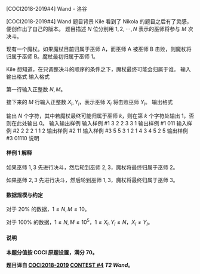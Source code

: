



[COCI2018-2019#4] Wand - 洛谷














[COCI2018-2019#4] Wand
题目背景
Kile 看到了 Nikola 的题目之后有了灵感，便创作出了自己的版本。
题目描述
$N$ 位分别用 $1,2,\cdots,N$ 表示的巫师将参与 $M$ 次决斗。

现有一个魔杖。如果魔杖目前归属于巫师 A，而巫师 A 被巫师 B 击败，则魔杖将归属于巫师 B。魔杖最初归属于巫师 $1$。

Kile 想知道，在只调整决斗的顺序的条件之下，魔杖最终可能会归属于谁。
输入输出格式
输入格式

第一行输入正整数 $N,M$。

接下来的 $M$ 行输入正整数 $X_i,Y_i$，表示巫师 $X_i$ 将击败巫师 $Y_i$。
输出格式

输出 $N$ 个字符，其中若魔杖最终可能归属于巫师 $k$，则在第 $k$ 个字符处输出 $1$，否则在此处输出 $0$。
输入输出样例
输入样例 #1
3 2
2 3
3 1
输出样例 #1
011
输入样例 #2
2 2
2 1
1 2
输出样例 #2
11
输入样例 #3
5 5
3 1
2 1
4 3
4 5
2 5
输出样例 #3
01110
说明
#### 样例 1 解释

如果巫师 $1,3$ 先进行决斗，然后轮到巫师 $2,3$，魔杖将最终归属于巫师 $2$。

如果巫师 $2,3$ 先进行决斗，然后轮到巫师 $1,3$，魔杖将最终归属于巫师 $3$。

#### 数据规模与约定

对于 $20\%$ 的数据，$1 \le N,M \le 10$。

对于 $100\%$ 的数据，$1 \le N,M \le 10^5$，$1 \le X_i,Y_i \le N$，$X_i \neq Y_i$。

#### 说明

**本题分值按 COCI 原题设置，满分 $70$。**

**题目译自 [COCI2018-2019](https://hsin.hr/coci/archive/2018_2019/) [CONTEST #4](https://hsin.hr/coci/archive/2018_2019/contest4_tasks.pdf)  _T2 Wand_。**






